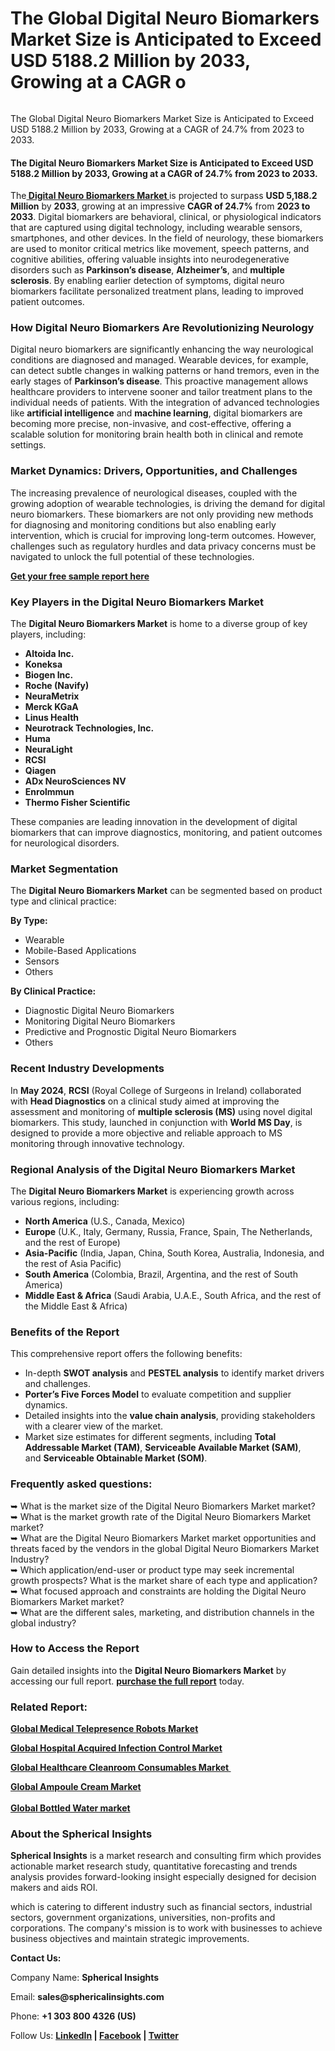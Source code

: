 <div class="wow_read_blog_hdr_img">
<div class="wow_read_blog_hdr_img_innr">
<h1>The Global Digital Neuro Biomarkers Market Size is Anticipated to Exceed USD 5188.2 Million by 2033, Growing at a CAGR o</h1>
</div>
<div class="wow_main_float_head_img"><img src="https://www.vevioz.com/upload/photos/2025/01/nyUscAUPNeAmRgbGaoal_22_e7b497e5f769ded5e2303c53b0f4e8e0_image.jpg" alt="" /></div>
</div>
<div class="read-blog-container">
<div class="read-blog-desc">
<p class="mb-0">The Global Digital Neuro Biomarkers Market Size is Anticipated to Exceed USD 5188.2 Million by 2033, Growing at a CAGR of 24.7% from 2023 to 2033.</p>
</div>
<div class="read-content">
<div class="markdown prose w-full break-words dark:prose-invert light">
<h4><strong>The Digital Neuro Biomarkers Market Size is Anticipated to Exceed USD 5188.2 Million by 2033, Growing at a CAGR of 24.7% from 2023 to 2033.</strong></h4>
<p>The<a href="https://www.sphericalinsights.com/reports/digital-neuro-biomarkers-market" target="_blank" rel="noopener"><strong>&nbsp;Digital Neuro Biomarkers Market&nbsp;</strong></a>is projected to surpass&nbsp;<strong>USD 5,188.2 Million</strong>&nbsp;by&nbsp;<strong>2033</strong>, growing at an impressive&nbsp;<strong>CAGR of 24.7%</strong>&nbsp;from&nbsp;<strong>2023 to 2033</strong>. Digital biomarkers are behavioral, clinical, or physiological indicators that are captured using digital technology, including wearable sensors, smartphones, and other devices. In the field of neurology, these biomarkers are used to monitor critical metrics like movement, speech patterns, and cognitive abilities, offering valuable insights into neurodegenerative disorders such as&nbsp;<strong>Parkinson&rsquo;s disease</strong>,&nbsp;<strong>Alzheimer&rsquo;s</strong>, and&nbsp;<strong>multiple sclerosis</strong>. By enabling earlier detection of symptoms, digital neuro biomarkers facilitate personalized treatment plans, leading to improved patient outcomes.</p>
<h3>How Digital Neuro Biomarkers Are Revolutionizing Neurology</h3>
<p>Digital neuro biomarkers are significantly enhancing the way neurological conditions are diagnosed and managed. Wearable devices, for example, can detect subtle changes in walking patterns or hand tremors, even in the early stages of&nbsp;<strong>Parkinson&rsquo;s disease</strong>. This proactive management allows healthcare providers to intervene sooner and tailor treatment plans to the individual needs of patients. With the integration of advanced technologies like&nbsp;<strong>artificial intelligence</strong>&nbsp;and&nbsp;<strong>machine learning</strong>, digital biomarkers are becoming more precise, non-invasive, and cost-effective, offering a scalable solution for monitoring brain health both in clinical and remote settings.</p>
<h3>Market Dynamics: Drivers, Opportunities, and Challenges</h3>
<p>The increasing prevalence of neurological diseases, coupled with the growing adoption of wearable technologies, is driving the demand for digital neuro biomarkers. These biomarkers are not only providing new methods for diagnosing and monitoring conditions but also enabling early intervention, which is crucial for improving long-term outcomes. However, challenges such as regulatory hurdles and data privacy concerns must be navigated to unlock the full potential of these technologies.</p>
<p><strong><a href="https://www.sphericalinsights.com/request-sample/5858" target="_new" rel="noopener">Get your free sample report here</a></strong>&nbsp;</p>
<h3>Key Players in the Digital Neuro Biomarkers Market</h3>
<p>The&nbsp;<strong>Digital Neuro Biomarkers Market</strong>&nbsp;is home to a diverse group of key players, including:</p>
<ul>
<li><strong>Altoida Inc.</strong></li>
<li><strong>Koneksa</strong></li>
<li><strong>Biogen Inc.</strong></li>
<li><strong>Roche (Navify)</strong></li>
<li><strong>NeuraMetrix</strong></li>
<li><strong>Merck KGaA</strong></li>
<li><strong>Linus Health</strong></li>
<li><strong>Neurotrack Technologies, Inc.</strong></li>
<li><strong>Huma</strong></li>
<li><strong>NeuraLight</strong></li>
<li><strong>RCSI</strong></li>
<li><strong>Qiagen</strong></li>
<li><strong>ADx NeuroSciences NV</strong></li>
<li><strong>Enrolmmun</strong></li>
<li><strong>Thermo Fisher Scientific</strong></li>
</ul>
<p>These companies are leading innovation in the development of digital biomarkers that can improve diagnostics, monitoring, and patient outcomes for neurological disorders.</p>
<h3>Market Segmentation</h3>
<p>The&nbsp;<strong>Digital Neuro Biomarkers Market</strong>&nbsp;can be segmented based on product type and clinical practice:</p>
<p><strong>By Type:</strong></p>
<ul>
<li>Wearable</li>
<li>Mobile-Based Applications</li>
<li>Sensors</li>
<li>Others</li>
</ul>
<p><strong>By Clinical Practice:</strong></p>
<ul>
<li>Diagnostic Digital Neuro Biomarkers</li>
<li>Monitoring Digital Neuro Biomarkers</li>
<li>Predictive and Prognostic Digital Neuro Biomarkers</li>
<li>Others</li>
</ul>
<h3>Recent Industry Developments</h3>
<p>In&nbsp;<strong>May 2024</strong>,&nbsp;<strong>RCSI</strong>&nbsp;(Royal College of Surgeons in Ireland) collaborated with&nbsp;<strong>Head Diagnostics</strong>&nbsp;on a clinical study aimed at improving the assessment and monitoring of&nbsp;<strong>multiple sclerosis (MS)</strong>&nbsp;using novel digital biomarkers. This study, launched in conjunction with&nbsp;<strong>World MS Day</strong>, is designed to provide a more objective and reliable approach to MS monitoring through innovative technology.</p>
<h3>Regional Analysis of the Digital Neuro Biomarkers Market</h3>
<p>The&nbsp;<strong>Digital Neuro Biomarkers Market</strong>&nbsp;is experiencing growth across various regions, including:</p>
<ul>
<li><strong>North America</strong>&nbsp;(U.S., Canada, Mexico)</li>
<li><strong>Europe</strong>&nbsp;(U.K., Italy, Germany, Russia, France, Spain, The Netherlands, and the rest of Europe)</li>
<li><strong>Asia-Pacific</strong>&nbsp;(India, Japan, China, South Korea, Australia, Indonesia, and the rest of Asia Pacific)</li>
<li><strong>South America</strong>&nbsp;(Colombia, Brazil, Argentina, and the rest of South America)</li>
<li><strong>Middle East &amp; Africa</strong>&nbsp;(Saudi Arabia, U.A.E., South Africa, and the rest of the Middle East &amp; Africa)</li>
</ul>
<h3>Benefits of the Report</h3>
<p>This comprehensive report offers the following benefits:</p>
<ul>
<li>In-depth&nbsp;<strong>SWOT analysis</strong>&nbsp;and&nbsp;<strong>PESTEL analysis</strong>&nbsp;to identify market drivers and challenges.</li>
<li><strong>Porter&rsquo;s Five Forces Model</strong>&nbsp;to evaluate competition and supplier dynamics.</li>
<li>Detailed insights into the&nbsp;<strong>value chain analysis</strong>, providing stakeholders with a clearer view of the market.</li>
<li>Market size estimates for different segments, including&nbsp;<strong>Total Addressable Market (TAM)</strong>,&nbsp;<strong>Serviceable Available Market (SAM)</strong>, and&nbsp;<strong>Serviceable Obtainable Market (SOM)</strong>.</li>
</ul>
<h3>Frequently asked questions:</h3>
<p>➥ What is the market size of the Digital Neuro Biomarkers Market market?<br />➥ What is the market growth rate of the Digital Neuro Biomarkers Market market?<br />➥ What are the Digital Neuro Biomarkers Market market opportunities and threats faced by the vendors in the global Digital Neuro Biomarkers Market Industry?<br />➥ Which application/end-user or product type may seek incremental growth prospects? What is the market share of each type and application?<br />➥ What focused approach and constraints are holding the Digital Neuro Biomarkers Market market?<br />➥ What are the different sales, marketing, and distribution channels in the global industry?</p>
<h3>How to Access the Report</h3>
<p>Gain detailed insights into the&nbsp;<strong>Digital Neuro Biomarkers Market</strong>&nbsp;by accessing our full report.&nbsp;<strong><a href="https://www.sphericalinsights.com/checkout/5858" target="_new" rel="noopener">purchase the full report</a></strong>&nbsp;today.</p>
<h3><strong>Related Report:</strong></h3>
<p><strong><a href="https://www.globenewswire.com/news-release/2024/09/04/2940179/0/en/Global-Medical-Telepresence-Robots-Market-Size-To-Worth-USD-315-56-Million-By-2033-l-CAGR-Of-17-06.html" target="_blank" rel="noopener">Global Medical Telepresence Robots Market</a></strong></p>
<p><strong><a href="https://www.globenewswire.com/news-release/2024/09/03/2939265/0/en/Global-Hospital-Acquired-Infection-Control-Market-Size-To-Worth-USD-5-8-Billion-by-2033-CAGR-of-3-53.html" target="_blank" rel="noopener">Global Hospital Acquired Infection Control Market</a></strong></p>
<p><strong><a href="https://www.globenewswire.com/news-release/2024/08/29/2937577/0/en/Global-Healthcare-Cleanroom-Consumables-Market-Size-To-Worth-USD-16-9-Billion-By-2033-CAGR-Of-5-28.html" target="_blank" rel="noopener">Global Healthcare Cleanroom Consumables Market&nbsp;</a></strong></p>
<strong><a href="https://www.sphericalinsights.jp/reports/ampoule-cream-market" target="_blank" rel="noopener">Global Ampoule Cream Market</a>&nbsp;</strong></div>
<div class="markdown prose w-full break-words dark:prose-invert light">&nbsp;</div>
<div class="markdown prose w-full break-words dark:prose-invert light"><strong><a href="https://www.sphericalinsights.jp/reports/bottled-water-market" target="_blank" rel="noopener">Global Bottled Water market</a></strong>
<h3><strong>About the Spherical Insights</strong></h3>
<p><strong>Spherical Insights</strong>&nbsp;is a market research and consulting firm which provides actionable market research study, quantitative forecasting and trends analysis provides forward-looking insight especially designed for decision makers and aids ROI.</p>
<p>which is catering to different industry such as financial sectors, industrial sectors, government organizations, universities, non-profits and corporations. The company's mission is to work with businesses to achieve business objectives and maintain strategic improvements.</p>
<p><strong>Contact Us:</strong></p>
<p>Company Name:&nbsp;<strong>Spherical Insights</strong></p>
<p>Email:&nbsp;<strong>sales@sphericalinsights.com</strong></p>
<p>Phone:&nbsp;<strong>+1 303 800 4326 (US)</strong></p>
<p>Follow Us:&nbsp;<strong><a href="https://www.linkedin.com/company/spherical-insight/" rel="nofollow"><u>LinkedIn</u></a>&nbsp;|&nbsp;<a href="https://www.facebook.com/sphericalinsights22" rel="nofollow"><u>Facebook</u></a>&nbsp;|&nbsp;<a href="https://twitter.com/SInsights_US" rel="nofollow"><u>Twitter</u></a></strong></p>
</div>
</div>
</div>
